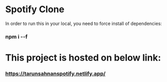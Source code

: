# Spotify Clone

In order to run this in your local, you need to force install of dependencies:

### npm i --f

# This project is hosted on below link:

### https://tarunsahnanspotify.netlify.app/
